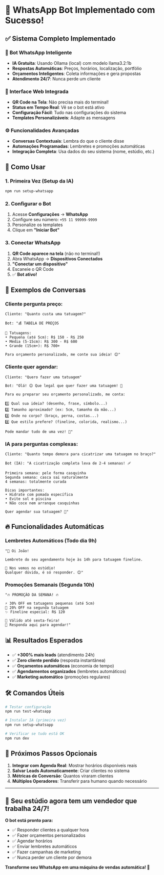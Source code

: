 # 🎉 WhatsApp Bot Implementado com Sucesso!

## ✅ Sistema Completo Implementado

### 🤖 **Bot WhatsApp Inteligente**
- **IA Gratuita**: Usando Ollama (local) com modelo llama3.2:1b
- **Respostas Automáticas**: Preços, horários, localização, portfólio
- **Orçamentos Inteligentes**: Coleta informações e gera propostas
- **Atendimento 24/7**: Nunca perde um cliente

### 📱 **Interface Web Integrada**
- **QR Code na Tela**: Não precisa mais do terminal!
- **Status em Tempo Real**: Vê se o bot está ativo
- **Configuração Fácil**: Tudo nas configurações do sistema
- **Templates Personalizáveis**: Adapte as mensagens

### ⚙️ **Funcionalidades Avançadas**
- **Conversas Contextuais**: Lembra do que o cliente disse
- **Automações Programadas**: Lembretes e promoções automáticas
- **Integração Completa**: Usa dados do seu sistema (nome, estúdio, etc.)

## 🚀 Como Usar

### 1. **Primeira Vez (Setup da IA)**
```bash
npm run setup-whatsapp
```

### 2. **Configurar o Bot**
1. Acesse **Configurações** → **WhatsApp**
2. Configure seu número: `+55 11 99999-9999`
3. Personalize os templates
4. Clique em **"Iniciar Bot"**

### 3. **Conectar WhatsApp**
1. **QR Code aparece na tela** (não no terminal!)
2. Abra WhatsApp → **Dispositivos Conectados**
3. **"Conectar um dispositivo"**
4. Escaneie o QR Code
5. ✅ **Bot ativo!**

## 💬 Exemplos de Conversas

### **Cliente pergunta preço:**
```
Cliente: "Quanto custa uma tatuagem?"

Bot: "💰 TABELA DE PREÇOS

🎨 Tatuagens:
• Pequena (até 5cm): R$ 150 - R$ 250
• Média (5-15cm): R$ 300 - R$ 600
• Grande (15cm+): R$ 700+

Para orçamento personalizado, me conte sua ideia! 😊"
```

### **Cliente quer agendar:**
```
Cliente: "Quero fazer uma tatuagem"

Bot: "Olá! 😊 Que legal que quer fazer uma tatuagem! 🎨

Para eu preparar seu orçamento personalizado, me conta:

1️⃣ Qual sua ideia? (desenho, frase, símbolo...)
2️⃣ Tamanho aproximado? (ex: 5cm, tamanho da mão...)
3️⃣ Onde no corpo? (braço, perna, costas...)
4️⃣ Que estilo prefere? (fineline, colorida, realismo...)

Pode mandar tudo de uma vez! 📝"
```

### **IA para perguntas complexas:**
```
Cliente: "Quanto tempo demora para cicatrizar uma tatuagem no braço?"

Bot (IA): "A cicatrização completa leva de 2-4 semanas! 🩹

Primeira semana: pele forma casquinha
Segunda semana: casca sai naturalmente  
4 semanas: totalmente curada

Dicas importantes:
• Hidrate com pomada específica
• Evite sol e piscina
• Não coce nem arranque casquinhas

Quer agendar sua tatuagem? 🎨"
```

## 🔥 Funcionalidades Automáticas

### **Lembretes Automáticos** (Todo dia 9h)
```
"🎨 Oi João! 

Lembrete do seu agendamento hoje às 14h para tatuagem fineline.

📍 Nos vemos no estúdio!
Qualquer dúvida, é só responder. 😊"
```

### **Promoções Semanais** (Segunda 10h)
```
"🔥 PROMOÇÃO DA SEMANA! 🔥

⚡ 30% OFF em tatuagens pequenas (até 5cm)
🎨 20% OFF na segunda tatuagem
✨ Fineline especial: R$ 120

📅 Válido até sexta-feira!
📱 Responda aqui para agendar!"
```

## 📊 Resultados Esperados

- ✅ **+300% mais leads** (atendimento 24h)
- ✅ **Zero cliente perdido** (resposta instantânea)
- ✅ **Orçamentos automáticos** (economia de tempo)
- ✅ **Agendamentos organizados** (lembretes automáticos)
- ✅ **Marketing automático** (promoções regulares)

## 🛠️ Comandos Úteis

```bash
# Testar configuração
npm run test-whatsapp

# Instalar IA (primeira vez)
npm run setup-whatsapp

# Verificar se tudo está OK
npm run dev
```

## 🎯 Próximos Passos Opcionais

1. **Integrar com Agenda Real**: Mostrar horários disponíveis reais
2. **Salvar Leads Automaticamente**: Criar clientes no sistema
3. **Métricas de Conversão**: Quantos viraram clientes
4. **Múltiplos Operadores**: Transferir para humano quando necessário

---

## 🎉 **Seu estúdio agora tem um vendedor que trabalha 24/7!**

**O bot está pronto para:**
- ✅ Responder clientes a qualquer hora
- ✅ Fazer orçamentos personalizados  
- ✅ Agendar horários
- ✅ Enviar lembretes automáticos
- ✅ Fazer campanhas de marketing
- ✅ Nunca perder um cliente por demora

**Transforme seu WhatsApp em uma máquina de vendas automática! 🚀**
